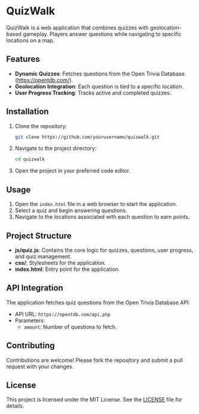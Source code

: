 # QuizWalk

QuizWalk is a web application that combines quizzes with geolocation-based gameplay. Players answer questions while navigating to specific locations on a map.

## Features

- **Dynamic Quizzes**: Fetches questions from the Open Trivia Database (https://opentdb.com/).
- **Geolocation Integration**: Each question is tied to a specific location.
- **User Progress Tracking**: Tracks active and completed quizzes.

## Installation

1. Clone the repository:
   ```bash
   git clone https://github.com/yourusername/quizwalk.git
   ```
2. Navigate to the project directory:
   ```bash
   cd quizwalk
   ```
3. Open the project in your preferred code editor.

## Usage

1. Open the `index.html` file in a web browser to start the application.
2. Select a quiz and begin answering questions.
3. Navigate to the locations associated with each question to earn points.

## Project Structure

- **js/quiz.js**: Contains the core logic for quizzes, questions, user progress, and quiz management.
- **css/**: Stylesheets for the application.
- **index.html**: Entry point for the application.

## API Integration

The application fetches quiz questions from the Open Trivia Database API:
- API URL: `https://opentdb.com/api.php`
- Parameters:
  - `amount`: Number of questions to fetch.

## Contributing

Contributions are welcome! Please fork the repository and submit a pull request with your changes.

## License

This project is licensed under the MIT License. See the [LICENSE](./LICENSE) file for details.